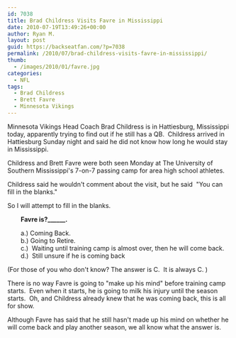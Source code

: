 ```yaml
---
id: 7038
title: Brad Childress Visits Favre in Mississippi
date: 2010-07-19T13:49:26+00:00
author: Ryan M.
layout: post
guid: https://backseatfan.com/?p=7038
permalink: /2010/07/brad-childress-visits-favre-in-mississippi/
thumb:
  - /images/2010/01/favre.jpg
categories:
  - NFL
tags:
  - Brad Childress
  - Brett Favre
  - Minnesota Vikings
---
```


<div class="entry">
  <p>
    Minnesota Vikings Head Coach Brad Childress is in Hattiesburg, Mississippi today, apparently trying to find out if he still has a QB.  Childress arrived in Hattiesburg Sunday night and said he did not know how long he would stay in Mississippi.
  </p>

  <p>
    Childress and Brett Favre were both seen Monday at The University of Southern Mississippi's 7-on-7 passing camp for area high school athletes.
  </p>

  <p>
    Childress said he wouldn't comment about the visit, but he said  "You can fill in the blanks."
  </p>

  <p>
    So I will attempt to fill in the blanks.
  </p>

  <p style="padding-left: 30px;">
    <strong>Favre is?______.</strong>
  </p>

  <p style="padding-left: 30px;">
    a.) Coming Back.<br /> b.) Going to Retire.<br /> c.)  Waiting until training camp is almost over, then he will come back.<br /> d.)  Still unsure if he is coming back
  </p>

  <p>
    (For those of you who don't know? The answer is C.  It is always C. )
  </p>

  <p>
    There is no way Favre is going to "make up his mind" before training camp starts.  Even when it starts, he is going to milk his injury until the season starts.  Oh, and Childress already knew that he was coming back, this is all for show.
  </p>

  <p>
    Although Favre has said that he still hasn't made up his mind on whether he will come back and play another season, we all know what the answer is.
  </p>
</div>
